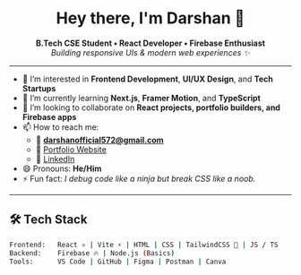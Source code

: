 <h1 align="center">Hey there, I'm Darshan 👋</h1>

<p align="center">
  <b>B.Tech CSE Student • React Developer • Firebase Enthusiast</b><br/>
  <i>Building responsive UIs & modern web experiences ✨</i>
</p>

---

- 👀 I’m interested in **Frontend Development**, **UI/UX Design**, and **Tech Startups**
- 🌱 I’m currently learning **Next.js**, **Framer Motion**, and **TypeScript**
- 💞️ I’m looking to collaborate on **React projects, portfolio builders, and Firebase apps**
- 📫 How to reach me:  
  - 📧 **darshanofficial572@gmail.com**  
  - 🔗 [Portfolio Website](https://darshan572.github.io/Portfolio_F)  
  - 💼 [LinkedIn](https://www.linkedin.com/in/darshan-kumar-63ba23328)
- 😄 Pronouns: **He/Him**
- ⚡ Fun fact: _I debug code like a ninja but break CSS like a noob._

---

## 🛠️ Tech Stack

```bash
Frontend:   React ⚛ | Vite ⚡ | HTML | CSS | TailwindCSS 🎨 | JS / TS
Backend:    Firebase 🔥 | Node.js (Basics)
Tools:      VS Code | GitHub | Figma | Postman | Canva
